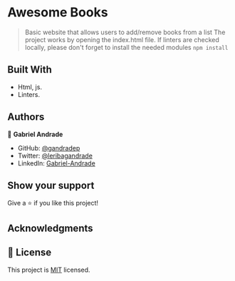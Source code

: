 # Awesome Books

> Basic website that allows users to add/remove books from a list
> The project works by opening the index.html file. If linters are checked locally, please don't forget to install the needed modules `npm install`

## Built With

- Html, js.
- Linters.

## Authors

👤 **Gabriel Andrade**

- GitHub: [@gandradep](https://github.com/gandradep)
- Twitter: [@leribagandrade](https://twitter.com/leribagandrade)
- LinkedIn: [Gabriel-Andrade](https://www.linkedin.com/in/gabriel-andrade-silla-turca/)

## Show your support

Give a ⭐️ if you like this project!

## Acknowledgments


## 📝 License

This project is [MIT](./LICENSE) licensed.
